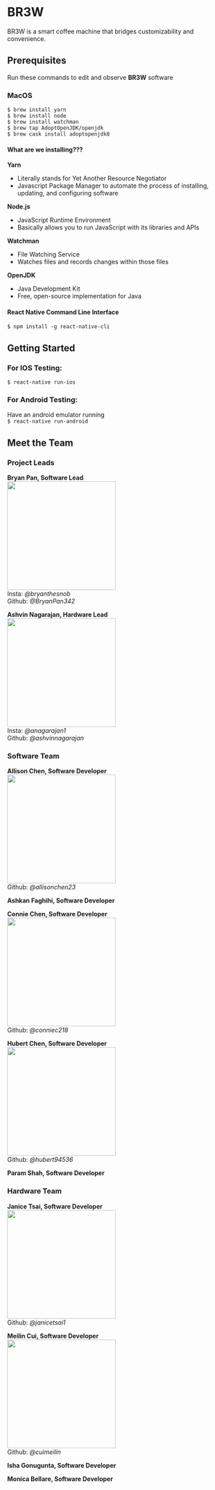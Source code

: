 # BR3W
BR3W is a smart coffee machine that bridges customizability and convenience.

## Prerequisites
Run these commands to edit and observe **BR3W** software

### MacOS
``` 
$ brew install yarn
$ brew install node
$ brew install watchman
$ brew tap AdoptOpenJDK/openjdk
$ brew cask install adoptopenjdk8
```
#### What are we installing???
**Yarn**  
- Literally stands for Yet Another Resource Negotiator  
- Javascript Package Manager to automate the process of installing, updating, and configuring software

**Node.js**
- JavaScript Runtime Environment
- Basically allows you to run JavaScript with its libraries and APIs

**Watchman**
- File Watching Service
- Watches files and records changes within those files

**OpenJDK**
- Java Development Kit
- Free, open-source implementation for Java

#### React Native Command Line Interface
```$ npm install -g react-native-cli```


## Getting Started
### For IOS Testing:  
```$ react-native run-ios```  

### For Android Testing:  
Have an android emulator running  
```$ react-native run-android```


## Meet the Team
### Project Leads

**Bryan Pan, Software Lead**  
<img src="img/Bryan.jpeg" width="250">  
Insta: *@bryanthesnob*  
Github: *@BryanPan342*  

**Ashvin Nagarajan, Hardware Lead**  
<img src="img/Ashvin.jpg" width="250">  
Insta: *@anagarajan1*  
Github: *@ashvinnagarajan*

### Software Team
**Allison Chen, Software Developer**  
<img src="img/Allison.JPG" width="250">  
Github: *@allisonchen23*  

**Ashkan Faghihi, Software Developer**

**Connie Chen, Software Developer**  
<img src="img/Connie.jpg" width="250">  
Github: *@conniec218*  

**Hubert Chen, Software Developer**  
<img src="img/Hubert.jpg" width="250">  
Github: *@hubert94536*  

**Param Shah, Software Developer**

### Hardware Team
**Janice Tsai, Software Developer**  
<img src="img/Janice.jpg" width="250">  
Github: *@janicetsai1*

**Meilin Cui, Software Developer**  
<img src="img/Meilin.jpg" width="250">  
Github: *@cuimeilin*  

**Isha Gonugunta, Software Developer**

**Monica Bellare, Software Developer**




